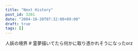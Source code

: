 ```yaml
---
title: "Next History"
post_id: 3201
date: "2004-10-20T07:32:00+09:00"
draft: true
tags: []
---
```



人妖の境界 # 霊夢描いてたら何かに取り憑かれそうになったorz
